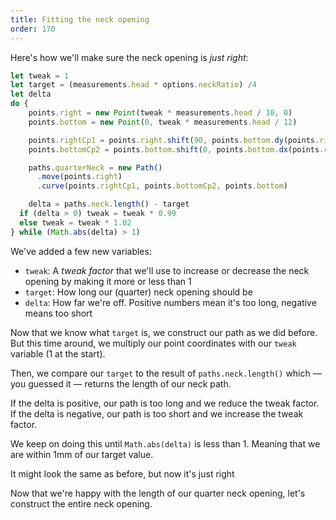 ```yaml
---
title: Fitting the neck opening
order: 170
---
```


Here's how we'll make sure the neck opening is *just right*:

```js
let tweak = 1
let target = (measurements.head * options.neckRatio) /4
let delta
do {
	points.right = new Point(tweak * measurements.head / 10, 0)
	points.bottom = new Point(0, tweak * measurements.head / 12)

	points.rightCp1 = points.right.shift(90, points.bottom.dy(points.right)/2)
	points.bottomCp2 = points.bottom.shift(0, points.bottom.dx(points.right)/2)

	paths.quarterNeck = new Path()
	  .move(points.right)
	  .curve(points.rightCp1, points.bottomCp2, points.bottom)

	delta = paths.neck.length() - target
  if (delta > 0) tweak = tweak * 0.99
  else tweak = tweak * 1.02
} while (Math.abs(delta) > 1)
```

We've added a few new variables:

 - `tweak`: A *tweak factor* that we'll use to increase or decrease the neck opening by making it more or less than 1
 - `target`: How long our (quarter) neck opening should be
 - `delta`: How far we're off. Positive numbers mean it's too long, negative means too short

Now that we know what `target` is, we construct our path as we did before.
But this time around, we multiply our point coordinates with our `tweak` variable (1 at the start).

Then, we compare our `target` to the result of `paths.neck.length()` which — you guessed it — returns the 
length of our neck path.

If the delta is positive, our path is too long and we reduce the tweak factor.  
If the delta is negative, our path is too short and we increase the tweak factor.

We keep on doing this until `Math.abs(delta)` is less than 1. Meaning that we are within 1mm of our target value.

<Example pattern="tutorial" part="step2">
It might look the same as before, but now it's just right
</Example>

Now that we're happy with the length of our quarter neck opening, let's construct the entire neck opening.

